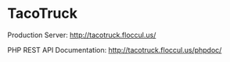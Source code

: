 TacoTruck
=========

Production Server: http://tacotruck.floccul.us/

PHP REST API Documentation: http://tacotruck.floccul.us/phpdoc/